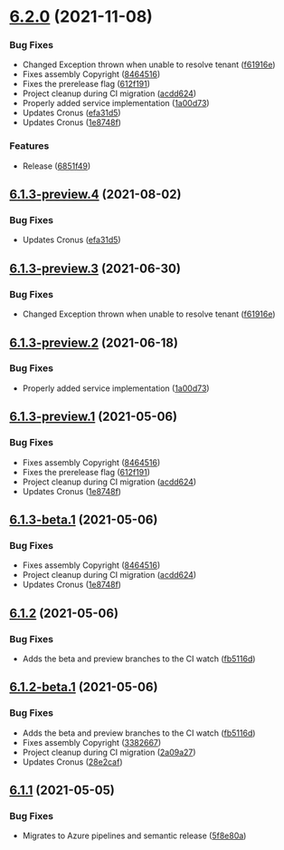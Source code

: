 # [6.2.0](https://github.com/Elders/Cronus.AspNetCore/compare/v6.1.2...v6.2.0) (2021-11-08)


### Bug Fixes

* Changed Exception thrown when unable to resolve tenant ([f61916e](https://github.com/Elders/Cronus.AspNetCore/commit/f61916ec0e4cd8d0306cc147dc7ee987c2dbaf87))
* Fixes assembly Copyright ([8464516](https://github.com/Elders/Cronus.AspNetCore/commit/846451694daeb84a05317cd2cd0c910f30526960))
* Fixes the prerelease flag ([612f191](https://github.com/Elders/Cronus.AspNetCore/commit/612f191de05bdb910af39265fd9979be60cb02ac))
* Project cleanup during CI migration ([acdd624](https://github.com/Elders/Cronus.AspNetCore/commit/acdd624a1fc1a38055fbb5a0a0eda09944de8d24))
* Properly added service implementation ([1a00d73](https://github.com/Elders/Cronus.AspNetCore/commit/1a00d73c40969c2bb1345644ff9542e4c7d058f7))
* Updates Cronus ([efa31d5](https://github.com/Elders/Cronus.AspNetCore/commit/efa31d525851b1e7aa7a856f6cf4fb8cb5be06a7))
* Updates Cronus ([1e8748f](https://github.com/Elders/Cronus.AspNetCore/commit/1e8748fb86fb0e2fd4fae76ee718c5b3a668c6a1))


### Features

* Release ([6851f49](https://github.com/Elders/Cronus.AspNetCore/commit/6851f49acb1cfddd1c5b4f7f6920a8504da4942e))

## [6.1.3-preview.4](https://github.com/Elders/Cronus.AspNetCore/compare/v6.1.3-preview.3...v6.1.3-preview.4) (2021-08-02)


### Bug Fixes

* Updates Cronus ([efa31d5](https://github.com/Elders/Cronus.AspNetCore/commit/efa31d525851b1e7aa7a856f6cf4fb8cb5be06a7))

## [6.1.3-preview.3](https://github.com/Elders/Cronus.AspNetCore/compare/v6.1.3-preview.2...v6.1.3-preview.3) (2021-06-30)


### Bug Fixes

* Changed Exception thrown when unable to resolve tenant ([f61916e](https://github.com/Elders/Cronus.AspNetCore/commit/f61916ec0e4cd8d0306cc147dc7ee987c2dbaf87))

## [6.1.3-preview.2](https://github.com/Elders/Cronus.AspNetCore/compare/v6.1.3-preview.1...v6.1.3-preview.2) (2021-06-18)


### Bug Fixes

* Properly added service implementation ([1a00d73](https://github.com/Elders/Cronus.AspNetCore/commit/1a00d73c40969c2bb1345644ff9542e4c7d058f7))

## [6.1.3-preview.1](https://github.com/Elders/Cronus.AspNetCore/compare/v6.1.2...v6.1.3-preview.1) (2021-05-06)


### Bug Fixes

* Fixes assembly Copyright ([8464516](https://github.com/Elders/Cronus.AspNetCore/commit/846451694daeb84a05317cd2cd0c910f30526960))
* Fixes the prerelease flag ([612f191](https://github.com/Elders/Cronus.AspNetCore/commit/612f191de05bdb910af39265fd9979be60cb02ac))
* Project cleanup during CI migration ([acdd624](https://github.com/Elders/Cronus.AspNetCore/commit/acdd624a1fc1a38055fbb5a0a0eda09944de8d24))
* Updates Cronus ([1e8748f](https://github.com/Elders/Cronus.AspNetCore/commit/1e8748fb86fb0e2fd4fae76ee718c5b3a668c6a1))

## [6.1.3-beta.1](https://github.com/Elders/Cronus.AspNetCore/compare/v6.1.2...v6.1.3-beta.1) (2021-05-06)


### Bug Fixes

* Fixes assembly Copyright ([8464516](https://github.com/Elders/Cronus.AspNetCore/commit/846451694daeb84a05317cd2cd0c910f30526960))
* Project cleanup during CI migration ([acdd624](https://github.com/Elders/Cronus.AspNetCore/commit/acdd624a1fc1a38055fbb5a0a0eda09944de8d24))
* Updates Cronus ([1e8748f](https://github.com/Elders/Cronus.AspNetCore/commit/1e8748fb86fb0e2fd4fae76ee718c5b3a668c6a1))

## [6.1.2](https://github.com/Elders/Cronus.AspNetCore/compare/v6.1.1...v6.1.2) (2021-05-06)


### Bug Fixes

* Adds the beta and preview branches to the CI watch ([fb5116d](https://github.com/Elders/Cronus.AspNetCore/commit/fb5116d2d7fbf3b3babdbd2baf51ba6b6834aaf3))



## [6.1.2-beta.1](https://github.com/Elders/Cronus.AspNetCore/compare/v6.1.1...v6.1.2-beta.1) (2021-05-06)


### Bug Fixes

* Adds the beta and preview branches to the CI watch ([fb5116d](https://github.com/Elders/Cronus.AspNetCore/commit/fb5116d2d7fbf3b3babdbd2baf51ba6b6834aaf3))
* Fixes assembly Copyright ([3382667](https://github.com/Elders/Cronus.AspNetCore/commit/338266781420e6de0f4ed0bc60e0a3917262c277))
* Project cleanup during CI migration ([2a09a27](https://github.com/Elders/Cronus.AspNetCore/commit/2a09a27db5c49216f6ad53c462a75fea29cafb35))
* Updates Cronus ([28e2caf](https://github.com/Elders/Cronus.AspNetCore/commit/28e2caf4d35c06942507b8d8a8777445d853c520))

## [6.1.1](https://github.com/Elders/Cronus.AspNetCore/compare/v6.1.0...v6.1.1) (2021-05-05)


### Bug Fixes

* Migrates to Azure pipelines and semantic release ([5f8e80a](https://github.com/Elders/Cronus.AspNetCore/commit/5f8e80a27181add98239720d4bab27840d42b724))
